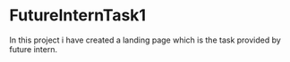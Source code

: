 # FutureInternTask1
In this project i have created a landing page which is the task provided by future intern.
